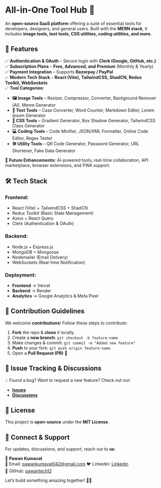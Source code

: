# **All-in-One Tool Hub** 🚀  
An **open-source SaaS platform** offering a suite of essential tools for developers, designers, and general users. Built with the **MERN stack**, it includes **image tools, text tools, CSS utilities, coding utilities, and more**.  

## **🌟 Features**  
✅ **Authentication & OAuth** – Secure login with **Clerk (Google, GitHub, etc.)**  
✅ **Subscription Plans** – **Free, Advanced, and Premium** (Monthly & Yearly)  
✅ **Payment Integration** – Supports **Razorpay / PayPal**  
✅ **Modern Tech Stack** – **React (Vite), TailwindCSS, ShadCN, Redux Toolkit, WebSockets**  
✅ **Tool Categories:**  
   - **🖼 Image Tools** – Resizer, Compressor, Converter, Background Remover (AI), Meme Generator  
   - **📝 Text Tools** – Case Converter, Word Counter, Markdown Editor, Lorem Ipsum Generator  
   - **🎨 CSS Tools** – Gradient Generator, Box Shadow Generator, TailwindCSS Class Generator  
   - **💻 Coding Tools** – Code Minifier, JSON/XML Formatter, Online Code Editor, Regex Tester  
   - **🛠 Utility Tools** – QR Code Generator, Password Generator, URL Shortener, Fake Data Generator  

🚀 **Future Enhancements:** AI-powered tools, real-time collaboration, API marketplace, browser extensions, and PWA support.  

## **🛠 Tech Stack**  
### **Frontend:**  
- React (Vite) + TailwindCSS + ShadCN  
- Redux Toolkit (Basic State Management)  
- Axios + React Query  
- Clerk (Authentication & OAuth)  

### **Backend:**  
- Node.js + Express.js  
- MongoDB + Mongoose  
- Nodemailer (Email Delivery)  
- WebSockets (Real-time Notification)  

### **Deployment:**  
- **Frontend** → Vercel  
- **Backend** → Render  
- **Analytics** → Google Analytics & Meta Pixel  

## **📌 Contribution Guidelines**  
We welcome **contributions**! Follow these steps to contribute:  
1. **Fork** the repo & **clone** it locally.  
2. Create a **new branch**: `git checkout -b feature-name`  
3. Make changes & commit: `git commit -m "Added new feature"`  
4. **Push** to your fork: `git push origin feature-name`  
5. Open a **Pull Request (PR)** 🎉  

## **🐞 Issue Tracking & Discussions**  
💡 Found a bug? Want to request a new feature? Check out our:  
- **[Issues](https://github.com/pawantech12/all-in-one-hub/issues)**  
- **[Discussions](https://github.com/pawantech12/all-in-one-hub/discussions)**  

## **📜 License**  
This project is **open-source** under the **MIT License**.  

## **💬 Connect & Support**  
For updates, discussions, and support, reach out to **us**:  

👤 **Pawan Kumavat**  
📧 Email: pawankumavat042@gmail.com 
🐦 Linkedin: [Linkedin](https://www.linkedin.com/in/pawan-kumavat-11b105297/)  
🔗 GitHub: [pawantech12](https://github.com/pawantech12)  


Let’s build something amazing together! 🚀🔥  
